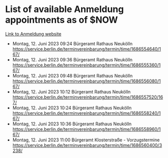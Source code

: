 # List of available Anmeldung appointments as of $NOW
[Link to Anmeldung website](https://service.berlin.de/terminvereinbarung/termin/tag.php?termin=1&anliegen[]=120686&dienstleisterlist=122210,122217,327316,122219,327312,122227,327314,122231,327346,122243,327348,122254,122252,329742,122260,329745,122262,329748,122271,327278,122273,327274,122277,327276,330436,122280,327294,122282,327290,122284,327292,122291,327270,122285,327266,122286,327264,122296,327268,150230,329760,122297,327286,122294,327284,122312,329763,122314,329775,122304,327330,122311,327334,122309,327332,317869,122281,327352,122279,329772,122283,122276,327324,122274,327326,122267,329766,122246,327318,122251,327320,122257,327322,122208,327298,122226,327300&herkunft=http%3A%2F%2Fservice.berlin.de%2Fdienstleistung%2F120686%2F)
- Montag, 12. Juni 2023 09:24 Bürgeramt Rathaus Neukölln https://service.berlin.de/terminvereinbarung/termin/time/1686554640/167/
- Montag, 12. Juni 2023 09:36 Bürgeramt Rathaus Neukölln https://service.berlin.de/terminvereinbarung/termin/time/1686555360/167/
- Montag, 12. Juni 2023 09:48 Bürgeramt Rathaus Neukölln https://service.berlin.de/terminvereinbarung/termin/time/1686556080/167/
- Montag, 12. Juni 2023 10:12 Bürgeramt Rathaus Neukölln https://service.berlin.de/terminvereinbarung/termin/time/1686557520/167/
- Montag, 12. Juni 2023 10:24 Bürgeramt Rathaus Neukölln https://service.berlin.de/terminvereinbarung/termin/time/1686558240/167/
- Montag, 12. Juni 2023 10:36 Bürgeramt Rathaus Neukölln https://service.berlin.de/terminvereinbarung/termin/time/1686558960/167/
- Montag, 12. Juni 2023 11:00 Bürgeramt Klosterstraße - Vorzugstermine https://service.berlin.de/terminvereinbarung/termin/time/1686560400/3238/
